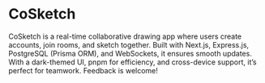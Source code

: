 # CoSketch
CoSketch is a real-time collaborative drawing app where users create accounts, join rooms, and sketch together. Built with Next.js, Express.js, PostgreSQL (Prisma ORM), and WebSockets, it ensures smooth updates. With a dark-themed UI, pnpm for efficiency, and cross-device support, it’s perfect for teamwork. Feedback is welcome!
